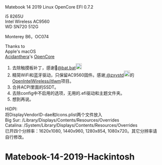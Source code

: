 Matebook 14 2019 Linux OpenCore EFI 0.7.2 

i5 8265U  
Intel Wireless AC9560   
WD SN720 512G  

Monterey B6，OC074   
    
Thanks to    
Apple's macOS    
<a href="https://github.com/acidanthera">Acidanthera</a>'s <a href="https://github.com/acidanthera/OpenCorePkg">OpenCore</a>    
    
1. 去除触摸板补丁，感谢🦇<a href="https://github.com/williambj1">@bat.bat</a><img src="https://user-images.githubusercontent.com/63772067/133380601-420c0250-675e-4b88-b62c-86f44d6c8b02.jpeg" height="20" width="20"></img>  
2. 精简WiFi和蓝牙驱动，只保留AC9560固件。感谢<a href="https://github.com/zxystd">
@zxystd</a><img src="https://user-images.githubusercontent.com/63772067/133381457-70b04cf0-2c89-47c2-a1ce-6ddbd315d1c8.png" height="20" width="20"></img>的<a href="https://github.com/OpenIntelWireless/itlwm">OpenIntelWireless/itlwm</a>项目。     
3. 合并ACPI里面的SSDT。  
4. 去除config中不启用的选项，无用的.efi驱动和主题文件夹。  
5. 想到再说。  
  
  
HiDPI:  
将DisplayVendorID-dae和Icons.plist两个文件放入  
Big Sur: /Library/Displays/Contents/Resources/Overrides  
Catalina: /System/Library/Displays/Contents/Resources/Overrides  
已开四个分辨率：1620x1080, 1440x960, 1280x854, 1080x720。其它分辨率请自行修改。  
  



# Matebook-14-2019-Hackintosh

